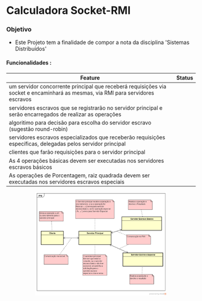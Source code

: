 # Calculadora Socket-RMI 

### Objetivo
* Este Projeto tem a finalidade de compor a nota da disciplina 'Sistemas Distribuídos'

#### Funcionalidades :

| Feature                                                                                                                        | Status |
|--------------------------------------------------------------------------------------------------------------------------------|--------|
|um servidor concorrente principal que receberá requisições via socket e encaminhará as mesmas, via RMI para servidores escravos |        |
|servidores escravos que se registrarão no servidor principal e serão encarregados de realizar as operações                      |        |
|algoritimo para decisão para escolha do servidor escravo (sugestão round-robin)                                                 |        |
|servidores escravos especializados que receberão requisições específicas, delegadas pelos servidor principal                    |        |
|clientes que farão requisições para o servidor principal                                                                        |        |
|As 4 operações básicas devem ser executadas nos servidores escravos básicos                                                     |        |
|As operações de Porcentagem, raiz quadrada devem ser executadas nos servidores escravos especiais                               |        |
 
  
<p align="center">
  <img src="composite.png" width="350"/>  
</p>
 
 